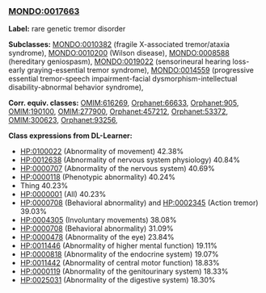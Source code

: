 
### [MONDO:0017663](http://purl.obolibrary.org/obo/MONDO_0017663)
**Label:** rare genetic tremor disorder

**Subclasses:** [MONDO:0010382](http://purl.obolibrary.org/obo/MONDO_0010382) (fragile X-associated tremor/ataxia syndrome), [MONDO:0010200](http://purl.obolibrary.org/obo/MONDO_0010200) (Wilson disease), [MONDO:0008588](http://purl.obolibrary.org/obo/MONDO_0008588) (hereditary geniospasm), [MONDO:0019022](http://purl.obolibrary.org/obo/MONDO_0019022) (sensorineural hearing loss-early graying-essential tremor syndrome), [MONDO:0014559](http://purl.obolibrary.org/obo/MONDO_0014559) (progressive essential tremor-speech impairment-facial dysmorphism-intellectual disability-abnormal behavior syndrome), 

**Corr. equiv. classes:** [OMIM:616269](http://purl.obolibrary.org/obo/OMIM_616269), [Orphanet:66633](http://www.orpha.net/ORDO/Orphanet_66633), [Orphanet:905](http://www.orpha.net/ORDO/Orphanet_905), [OMIM:190100](http://purl.obolibrary.org/obo/OMIM_190100), [OMIM:277900](http://purl.obolibrary.org/obo/OMIM_277900), [Orphanet:457212](http://www.orpha.net/ORDO/Orphanet_457212), [Orphanet:53372](http://www.orpha.net/ORDO/Orphanet_53372), [OMIM:300623](http://purl.obolibrary.org/obo/OMIM_300623), [Orphanet:93256](http://www.orpha.net/ORDO/Orphanet_93256), 

**Class expressions from DL-Learner:**

- [HP:0100022](http://purl.obolibrary.org/obo/HP_0100022) (Abnormality of movement) 42.38%
- [HP:0012638](http://purl.obolibrary.org/obo/HP_0012638) (Abnormality of nervous system physiology) 40.84%
- [HP:0000707](http://purl.obolibrary.org/obo/HP_0000707) (Abnormality of the nervous system) 40.69%
- [HP:0000118](http://purl.obolibrary.org/obo/HP_0000118) (Phenotypic abnormality) 40.24%
- Thing 40.23%
- [HP:0000001](http://purl.obolibrary.org/obo/HP_0000001) (All) 40.23%
- [HP:0000708](http://purl.obolibrary.org/obo/HP_0000708) (Behavioral abnormality) and [HP:0002345](http://purl.obolibrary.org/obo/HP_0002345) (Action tremor) 39.03%
- [HP:0004305](http://purl.obolibrary.org/obo/HP_0004305) (Involuntary movements) 38.08%
- [HP:0000708](http://purl.obolibrary.org/obo/HP_0000708) (Behavioral abnormality) 31.09%
- [HP:0000478](http://purl.obolibrary.org/obo/HP_0000478) (Abnormality of the eye) 23.84%
- [HP:0011446](http://purl.obolibrary.org/obo/HP_0011446) (Abnormality of higher mental function) 19.11%
- [HP:0000818](http://purl.obolibrary.org/obo/HP_0000818) (Abnormality of the endocrine system) 19.07%
- [HP:0011442](http://purl.obolibrary.org/obo/HP_0011442) (Abnormality of central motor function) 18.83%
- [HP:0000119](http://purl.obolibrary.org/obo/HP_0000119) (Abnormality of the genitourinary system) 18.33%
- [HP:0025031](http://purl.obolibrary.org/obo/HP_0025031) (Abnormality of the digestive system) 18.30%


